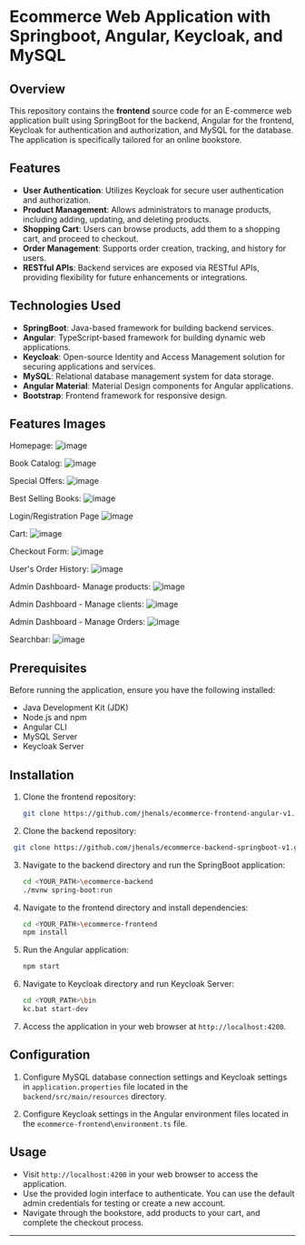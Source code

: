 # Ecommerce Web Application with Springboot, Angular, Keycloak, and MySQL

## Overview

This repository contains the **frontend** source code for an E-commerce web application built using SpringBoot for the backend, Angular for the frontend, Keycloak for authentication and authorization, and MySQL for the database. The application is specifically tailored for an online bookstore.

## Features

- **User Authentication**: Utilizes Keycloak for secure user authentication and authorization.
- **Product Management**: Allows administrators to manage products, including adding, updating, and deleting products.
- **Shopping Cart**: Users can browse products, add them to a shopping cart, and proceed to checkout.
- **Order Management**: Supports order creation, tracking, and history for users.
- **RESTful APIs**: Backend services are exposed via RESTful APIs, providing flexibility for future enhancements or integrations.

## Technologies Used

- **SpringBoot**: Java-based framework for building backend services.
- **Angular**: TypeScript-based framework for building dynamic web applications.
- **Keycloak**: Open-source Identity and Access Management solution for securing applications and services.
- **MySQL**: Relational database management system for data storage.
- **Angular Material**: Material Design components for Angular applications.
- **Bootstrap**: Frontend framework for responsive design.

## Features Images

Homepage:
![image](https://github.com/jhenals/ecommerce-frontend-angular-v1/assets/77573528/4d7a522e-fab8-4e7f-be54-d776a9b426fc)

Book Catalog:
![image](https://github.com/jhenals/ecommerce-frontend-angular-v1/assets/77573528/74a06461-9da8-496d-848f-3f22765bfb4b)

Special Offers:
![image](https://github.com/jhenals/ecommerce-frontend-angular-v1/assets/77573528/e0205707-6aaa-4757-b672-cd4783937d90)

Best Selling Books:
![image](https://github.com/jhenals/ecommerce-frontend-angular-v1/assets/77573528/44fcf2b1-55e6-4d57-a4c4-a9ffc23fad52)

Login/Registration Page
![image](https://github.com/jhenals/ecommerce-frontend-angular-v1/assets/77573528/c1c81b73-a264-4b6f-bcd7-9ff66d77c7e9)

Cart:
![image](https://github.com/jhenals/ecommerce-frontend-angular-v1/assets/77573528/43608294-1854-46af-8c22-a5b91229f001)

Checkout Form:
![image](https://github.com/jhenals/ecommerce-frontend-angular-v1/assets/77573528/5a2738b7-6079-49de-bdf6-8637d5d9445b)

User's Order History:
![image](https://github.com/jhenals/ecommerce-frontend-angular-v1/assets/77573528/ee0daa12-83f6-4eb3-9a94-3778352050ce)

Admin Dashboard- Manage products:
![image](https://github.com/jhenals/ecommerce-frontend-angular-v1/assets/77573528/2571fc8d-e3cd-4aa9-8cd3-1e60ce1668e9)

Admin Dashboard - Manage clients:
![image](https://github.com/jhenals/ecommerce-frontend-angular-v1/assets/77573528/31c5fc3d-fa9b-4ae7-be41-c80e77868b00)

Admin Dashboard - Manage Orders:
![image](https://github.com/jhenals/ecommerce-frontend-angular-v1/assets/77573528/82188534-25db-489b-b90d-bb577489b48c)

Searchbar:
![image](https://github.com/jhenals/ecommerce-frontend-angular-v1/assets/77573528/b1cf3c10-4fd0-4bef-a73e-24478fe160eb)


## Prerequisites

Before running the application, ensure you have the following installed:

- Java Development Kit (JDK)
- Node.js and npm
- Angular CLI
- MySQL Server
- Keycloak Server

## Installation

1. Clone the frontend repository:

   ```bash
   git clone https://github.com/jhenals/ecommerce-frontend-angular-v1.git
   ```

2. Clone the backend repository:

  ```bash
   git clone https://github.com/jhenals/ecommerce-backend-springboot-v1.git
   ```

3. Navigate to the backend directory and run the SpringBoot application:

   ```bash
   cd <YOUR_PATH>\ecommerce-backend
   ./mvnw spring-boot:run
   ```

4. Navigate to the frontend directory and install dependencies:

   ```bash
   cd <YOUR_PATH>\ecommerce-frontend
   npm install
   ```

5. Run the Angular application:

   ```bash
   npm start
   ```

6. Navigate to Keycloak directory and run Keycloak Server:

   ```bash
   cd <YOUR_PATH>\bin
   kc.bat start-dev
   ```

7. Access the application in your web browser at `http://localhost:4200`.

## Configuration

1. Configure MySQL database connection settings and Keycloak settings in `application.properties` file located in the `backend/src/main/resources` directory.

2. Configure Keycloak settings in the Angular environment files located in the `ecommerce-frontend\environment.ts` file.

## Usage

- Visit `http://localhost:4200` in your web browser to access the application.
- Use the provided login interface to authenticate. You can use the default admin credentials for testing or create a new account.
- Navigate through the bookstore, add products to your cart, and complete the checkout process.
---


